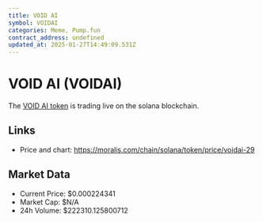 ```yaml
---
title: VOID AI
symbol: VOIDAI
categories: Meme, Pump.fun
contract_address: undefined
updated_at: 2025-01-27T14:49:09.531Z
---
```


# VOID AI (VOIDAI)
The [VOID AI token](https://moralis.com/chain/solana/token/price/voidai-29) is trading live on the solana blockchain.

## Links
- Price and chart: https://moralis.com/chain/solana/token/price/voidai-29

## Market Data
- Current Price: $0.000224341
- Market Cap: $N/A
- 24h Volume: $222310.125800712
